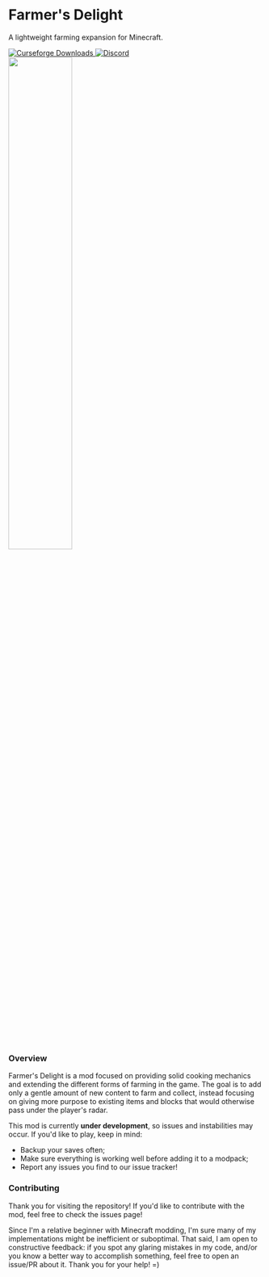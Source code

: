 # Farmer's Delight

A lightweight farming expansion for Minecraft.

<a href="https://www.curseforge.com/minecraft/mc-mods/farmers-delight">
  <img src="http://cf.way2muchnoise.eu/full_farmers-delight_downloads.svg" alt="Curseforge Downloads">
</a>
<a href="https://discord.gg/eFsz5SK">
  <img alt="Discord" src="https://img.shields.io/discord/734511833947439156?color=brightgreen&label=Discord">
</a>
<br>
<img src="https://i.imgur.com/84aTAT8.png" width="50%">

### Overview

Farmer's Delight is a mod focused on providing solid cooking mechanics and extending the different forms of farming in the game. The goal is to add only a gentle amount of new content to farm and collect, instead focusing on giving more purpose to existing items and blocks that would otherwise pass under the player's radar.

This mod is currently **under development**, so issues and instabilities may occur. If you'd like to play, keep in mind:
- Backup your saves often;
- Make sure everything is working well before adding it to a modpack;
- Report any issues you find to our issue tracker!

### Contributing

Thank you for visiting the repository! If you'd like to contribute with the mod, feel free to check the issues page!

Since I'm a relative beginner with Minecraft modding, I'm sure many of my implementations might be inefficient or suboptimal. That said, I am open to constructive feedback: if you spot any glaring mistakes in my code, and/or you know a better way to accomplish something, feel free to open an issue/PR about it. Thank you for your help! =)
